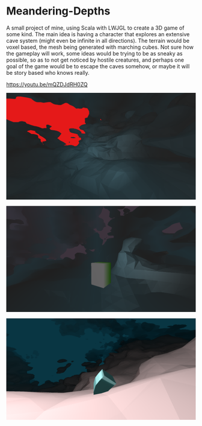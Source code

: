 # Meandering-Depths

A small project of mine, using Scala with LWJGL to create a 3D game of some kind. The main idea is having a character that explores an extensive cave system (might even be infinite in all directions). The terrain would be voxel based, the mesh being generated with marching cubes. Not sure how the gameplay will work, some ideas would be trying to be as sneaky as possible, so as to not get noticed by hostile creatures, and perhaps one goal of the game would be to escape the caves somehow, or maybe it will be story based who knows really.

https://youtu.be/mQZDJdRH0ZQ

![Screenshot](/src/main/resources/images/md1.png "Screenshot")

![Screenshot2](/src/main/resources/images/md2.png "Screenshot2")

![Screenshot3](/src/main/resources/images/md3.png "Screenshot3")
